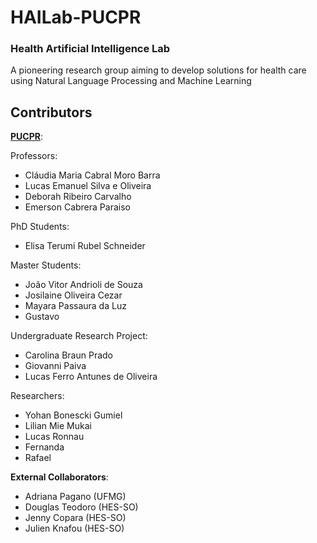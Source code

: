 
# HAILab-PUCPR
### Health Artificial Intelligence Lab
A pioneering research group aiming to develop solutions for health care using Natural Language Processing and Machine Learning


## Contributors 

**[PUCPR](https://www.pucpr.br/)**:

Professors:
- Cláudia Maria Cabral Moro Barra
- Lucas Emanuel Silva e Oliveira
- Deborah Ribeiro Carvalho
- Emerson Cabrera Paraiso

PhD Students:
- Elisa Terumi Rubel Schneider

Master Students:
- João Vitor Andrioli de Souza
- Josilaine Oliveira Cezar
- Mayara Passaura da Luz
- Gustavo

Undergraduate Research Project:
- Carolina Braun Prado
- Giovanni Paiva
- Lucas Ferro Antunes de Oliveira

Researchers:
- Yohan Bonescki Gumiel
- Lilian Mie Mukai
- Lucas Ronnau
- Fernanda
- Rafael 

**External Collaborators**:
- Adriana Pagano (UFMG)
- Douglas Teodoro (HES-SO)
- Jenny Copara (HES-SO)
- Julien Knafou (HES-SO)
